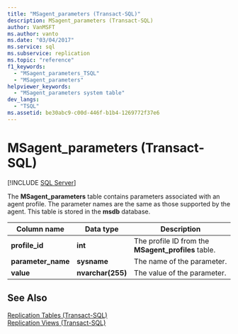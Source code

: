 ```yaml
---
title: "MSagent_parameters (Transact-SQL)"
description: MSagent_parameters (Transact-SQL)
author: VanMSFT
ms.author: vanto
ms.date: "03/04/2017"
ms.service: sql
ms.subservice: replication
ms.topic: "reference"
f1_keywords:
  - "MSagent_parameters_TSQL"
  - "MSagent_parameters"
helpviewer_keywords:
  - "MSagent_parameters system table"
dev_langs:
  - "TSQL"
ms.assetid: be30abc9-c00d-446f-b1b4-1269772f37e6
---
```

# MSagent_parameters (Transact-SQL)
[!INCLUDE [SQL Server](../../includes/applies-to-version/sqlserver.md)]

  The **MSagent_parameters** table contains parameters associated with an agent profile. The parameter names are the same as those supported by the agent. This table is stored in the **msdb** database.  
  
|Column name|Data type|Description|  
|-----------------|---------------|-----------------|  
|**profile_id**|**int**|The profile ID from the **MSagent_profiles** table.|  
|**parameter_name**|**sysname**|The name of the parameter.|  
|**value**|**nvarchar(255)**|The value of the parameter.|  
  
## See Also  
 [Replication Tables &#40;Transact-SQL&#41;](../../relational-databases/system-tables/replication-tables-transact-sql.md)   
 [Replication Views &#40;Transact-SQL&#41;](../../relational-databases/system-views/replication-views-transact-sql.md)  
  
  
